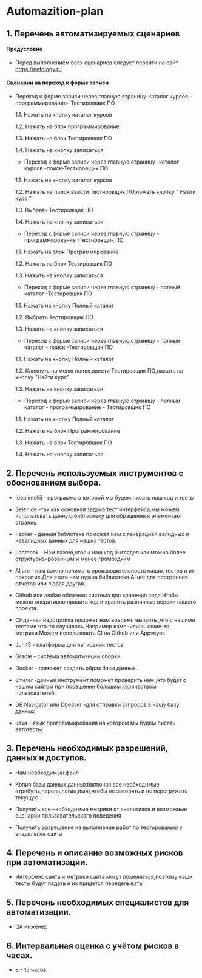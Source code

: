 # **Automazition-plan**
## **1. Перечень автоматизируемых сценариев**

#### Предусловие
*  Перед выполнением всех сценариев следует перейти на сайт https://netology.ru
#### Сценарии на переход к форме записи

* Переход к форме записи через главную страницу-каталог курсов - программирование- Тестировщик ПО
  
  1.1. Нажать на кнопку каталог курсов
  
  1.2. Нажать на блок программирование
  
  1.3. Нажать на блок Тестировщик ПО
  
  1.4. Нажать на кнопку записаться

  * Переход к форме записи  через главную страницу  -каталог курсов -поиск-Тестировщик ПО

  1.1. Нажать на кнопку каталог курсов
  
  1.2. Нажать на поиск,ввести Тестировщик ПО,нажать кнопку " Найти курс "
  
  1.3. Выбрать Тестировщик ПО
  
  1.4. Нажать на кнопку записаться

  * Переход к форме записи  через главную страницу  - программирование -Тестировщик ПО
    
  1.1. Нажать на блок Программирование
  
  1.2. Нажать на блок Тестировщик ПО
  
  1.3. Нажать на кнопку записаться

  * Переход к форме записи  через главную страницу  - полный каталог -Тестировщик ПО
 
  1.1. Нажать на кнопку Полный каталог
  
  1.2. Выбрать Тестировщик ПО
  
  1.3. Нажать на кнопку записаться

  * Переход к форме записи  через главную страницу  - полный каталог - поиск -Тестировщик ПО
 
  1.1. Нажать на кнопку Полный каталог
  
  1.2. Кликнуть на меню поиск,ввести Тестировщик ПО,нажать на кнопку "Найти курс"
  
  1.3. Нажать на кнопку записаться

  * Переход к форме записи  через главную страницу  - полный каталог - программирование - Тестировщик ПО
 
  1.1. Нажать на кнопку Полный каталог
  
  1.2. Нажать на блок Программирование
  
  1.3. Нажать на блок Тестировщик ПО

  1.4. Нажать на кнопку записаться
 

  
  
  
    

  
  

  


## 2. Перечень используемых инструментов с обоснованием выбора.

* Idea intellij - программа в которой мы будем писать наш код и тесты

* Selenide -так как основная задача тест интерфейса,мы можем использовать данную библиотеку для обращения к элементам страниц

* Facker - данная библотека поможет нам с генерацией валидных и невалидных данных для наших тестов.

* Loombok - Нам важно,чтобы наш код выглядел как можно более структуризированным и менее громоздким

* Allure - нам важно понимать производительность наших тестов и их покрытие.Для этого нам нужна библиотека Allure для построения отчетов или любая другая.

* Github или любая облачная система для хранения кода.Чтобы можно оперативно править код и  хранить различные версии нашего проекта.

* CI-данная надстройка поможет нам вовремя выявить ,что с нашими тестами что-то случилось.Например изменились какие-то метрики.Можем использовать CI на Github или Appveyor.

* Junit5 - платформа для написания тестов

* Gradle - система автоматизиции сборки. 

* Docker - поможет создать образ базы данных.

* Jmeter -данный инструмент поможет  проверить нам ,что будет с нашим сайтом при посещении большим количеством пользователей.

* DB Navigator или Dbeaver -для отправки запросов в нашу базу данных

* Java - язык программирования на котором мы будем писать автотесты.


## 3. Перечень необходимых разрешений, данных и доступов.

* Нам необходим jar.файл

* Копия базы данных данных(включая все необходимые атрибуты,пароль,логин,имя),чтобы не засорять и не перегружать текущую .

* Получить все необходимые метрики от аналитиков и возможные сценарии пользовательского поведения
  
*  Получить разрешение на выполнение работ по тестированию у владельцев сайта


## 4. Перечень и описание возможных рисков при автоматизации.

* Интерфейс сайта и метрики сайта могут поменяться,поэтому наши тесты будут падать и их придется переделывать
  

## 5. Перечень необходимых специалистов для автоматизации.

* QA инженер


## 6. Интервальная оценка с учётом рисков в часах.

* 8 - 15 часов
